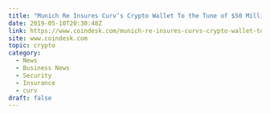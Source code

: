 ```yaml
---
title: "Munich Re Insures Curv’s Crypto Wallet To the Tune of $50 Million"
date: 2019-05-10T20:30:48Z
link: https://www.coindesk.com/munich-re-insures-curvs-crypto-wallet-to-the-tune-of-50m?utm_medium=RSS&utm_source=hune
site: www.coindesk.com
topic: crypto
category:
  - News
  - Business News
  - Security
  - Insurance
  - curv
draft: false
---
```

